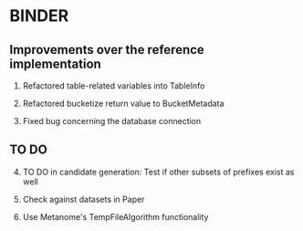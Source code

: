 BINDER
======

## Improvements over the reference implementation

1. Refactored table-related variables into TableInfo

2. Refactored bucketize return value to BucketMetadata

3. Fixed bug concerning the database connection

## TO DO

4. TO DO in candidate generation: Test if other subsets of prefixes exist as well

5. Check against datasets in Paper

6. Use Metanome's TempFileAlgorithm functionality

